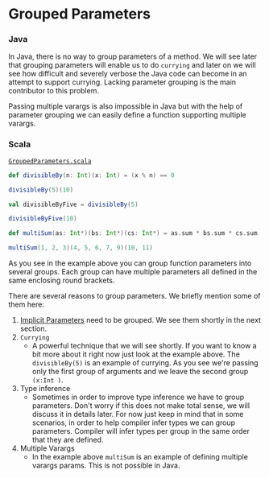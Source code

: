 Grouped Parameters
==================

### Java 

In Java, there is no way to group parameters of a method. We will
see later that grouping parameters will enable us to do `currying` and
later on we will see how difficult and severely verbose the Java code can become in
an attempt to support currying. Lacking parameter grouping is the main
contributor to this problem.

Passing multiple varargs is also impossible in Java but with the help of
parameter grouping we can easily define a function supporting multiple varargs.

### Scala

[`GroupedParameters.scala`](https://github.com/naderghanbari/scala-vs-java/blob/master/src/main/scala/syntax/parameters/grouped/scala/GroupedParameters.scala)

```scala
def divisibleBy(n: Int)(x: Int) = (x % n) == 0

divisibleBy(5)(10)

val divisibleByFive = divisibleBy(5)

divisibleByFive(10)

def multiSum(as: Int*)(bs: Int*)(cs: Int*) = as.sum * bs.sum * cs.sum

multiSum(1, 2, 3)(4, 5, 6, 7, 9)(10, 11)
```

As you see in the example above you can group function parameters into
several groups. Each group can have multiple parameters all defined in
the same enclosing round brackets.

There are several reasons to group parameters. We briefly mention some of
them here:

1. [Implicit Parameters](implicits.md) need to be grouped. We see them shortly
in the next section.
1. `Currying`
   - A powerful technique that we will see shortly. If you want
   to know a bit more about it right now just look at the example above. The
   `divisibleBy(5)` is an example of currying. As you see we're passing only
   the first group of arguments and we leave the second group `(x:Int )`.
1. Type inference
   - Sometimes in order to improve type inference we have to group parameters.
   Don't worry if this does not make total sense, we will discuss it in details later.
   For now just keep in mind that in some scenarios, in order to help compiler
   infer types we can group parameters. Compiler will infer types per group in the
   same order that they are defined.
1. Multiple Varargs
   - In the example above `multiSum` is an example of defining multiple varargs
   params. This is not possible in Java.
